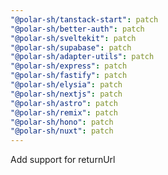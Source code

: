 ```yaml
---
"@polar-sh/tanstack-start": patch
"@polar-sh/better-auth": patch
"@polar-sh/sveltekit": patch
"@polar-sh/supabase": patch
"@polar-sh/adapter-utils": patch
"@polar-sh/express": patch
"@polar-sh/fastify": patch
"@polar-sh/elysia": patch
"@polar-sh/nextjs": patch
"@polar-sh/astro": patch
"@polar-sh/remix": patch
"@polar-sh/hono": patch
"@polar-sh/nuxt": patch
---
```


Add support for returnUrl

